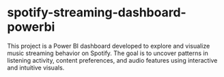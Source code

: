 # spotify-streaming-dashboard-powerbi
This project is a Power BI dashboard developed to explore and visualize music streaming behavior on Spotify. The goal is to uncover patterns in listening activity, content preferences, and audio features using interactive and intuitive visuals.
